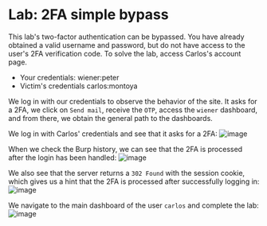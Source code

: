 # Lab: 2FA simple bypass

This lab's two-factor authentication can be bypassed. You have already obtained a valid username and password, but do not have access to the user's 2FA verification code. To solve the lab, access Carlos's account page.

- Your credentials: wiener:peter
- Victim's credentials carlos:montoya

We log in with our credentials to observe the behavior of the site. It asks for a 2FA, we click on `Send mail`, receive the `OTP`, access the `wiener` dashboard, and from there, we obtain the general path to the dashboards.

We log in with Carlos' credentials and see that it asks for a 2FA:
![image](https://github.com/user-attachments/assets/0e1ee201-4512-4f60-8c8b-26616ace93bb)

When we check the Burp history, we can see that the 2FA is processed after the login has been handled:
![image](https://github.com/user-attachments/assets/a681a079-25bf-4112-bc79-989d14d037a1)

We also see that the server returns a `302 Found` with the session cookie, which gives us a hint that the 2FA is processed after successfully logging in:
![image](https://github.com/user-attachments/assets/ff1215bb-1bd2-42f2-b128-4a40528b9434)


We navigate to the main dashboard of the user `carlos` and complete the lab:
![image](https://github.com/user-attachments/assets/70c8b194-7bd8-40ab-9b9a-d1b50a5a4297)
